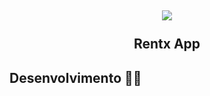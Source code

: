 <h2 align="center">
  <img src="https://i.imgur.com/oUAKMC5.png"/>
  <br/>
  <br/>
  Rentx App
</h2>

## Desenvolvimento 🚀🚀
